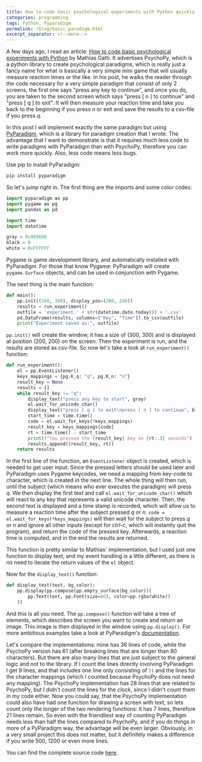 ```yaml
--- 
title: How to code basic psychological experiments with Python quickly
categories: programming 
tags: Python, Pyparadigm
permalink: /blog/basic_paradigm.html
excerpt_separator: <!--more-->
--- 
```


A few days ago, I read an article: [How to code basic psychological experiments with Python](https://www.codementor.io/mathiasgatti/how-to-code-basic-psychological-experiments-with-psychopy-vrve71wxm)
by Mathias Gatti.
It advertises PsychoPy, which is a python library to create psychological
paradigms, which is really just  a fancy name for what is basically a very
simple mini game that will usually measure reaction times or the like. In his
post, he walks the reader through the code necessary for a very simple
paradigm that consist of only 2 screens, the first one says "press any
key to continue", and once you do, you are taken to the second screen which
says "press [ n ] to continue" and "press [ q ] to exit". It will then measure
your reaction time and take you back to the beginning if you press *n* or exit
and save the results to a csv-file if you press *q*. 

In this post I will implement exactly the same paradigm but using
[PyParadigm](https://pyparadigm.readthedocs.io),
which is a library for paradigm creation that I wrote. The advantage that I
want to demonstrate is that it requires much less code to write paradigms with
PyParadigm than with PsychoPy, therefore you can work more quickly.
Also, less code means less bugs.

<!--more-->
Use pip to install PyParadigm:

```bash
pip install pyparadigm
```

So let's jump right in.  The first thing are the imports and some color codes:

```python
import pyparadigm as pp
import pygame as pg
import pandas as pd

import time
import datetime

gray = 0x969696
black = 0
white = 0xFFFFFF
```

Pygame is game development library, and automatically installed with
PyParadigm. For those that know Pygame: PyParadigm will create
`pygame.Surface` objects, and can be used in conjunction with Pygame.

The next thing is the main function:
```python
def main():
    pp.init((300, 300), display_pos=(200, 200))
    results = run_experiment()
    outfile = 'experiment_' + str(datetime.date.today()) + '.csv'
    pd.DataFrame(results, columns=["Key", "Time"]).to_csv(outfile)
    print("Experiment saved as:", outfile)
```
`pp.init()` will create the window, it has a size of (300, 300) and is
displayed at position (200, 200) on the screen.
Then the experiment is run, and the results are stored as csv-file.
So now let's take a look at `run_experiment()` function:
```python
def run_experiment():
    el = pp.EventListener()
    keys_mappings = {pg.K_q: "q", pg.K_n: "n"}
    result_key = None
    results = []
    while result_key != "q":
        display_text("press any key to start", gray)
        el.wait_for_unicode_char()
        display_text("press [ q ] to exit\npress [ n ] to continue", black)
        start_time = time.time()
        code = el.wait_for_keys(*keys_mappings)
        result_key = keys_mappings[code]
        rt = time.time() - start_time
        print(f"You pressed the {result_key} key on {rt:.3} seconds")
        results.append((result_key, rt))
    return results
```
In the first line of the function, an `EventListener` object is created, which
is needed to get user input. Since the pressed letters should be used later and
PyParadigm uses Pygame keycodes, we need a mapping from key-code to character,
which is created in the next line.
The whole thing will then run, until the subject (which means who ever executes
the paradigm) will press *q*. We then display the first text and call 
`el.wait_for_unicode_char()` which will react to any key that represents a valid
unicode character. Then, the second text is displayed and a time stamp is recorded,
which will allow us to measure a reaction time after the subject pressed *q* or
*n*. `code = el.wait_for_keys(*keys_mappings)` will then wait for the subject
to press *q* or *n* and ignore all other inputs (except for *ctrl-c*, which will
instantly quit the program), and return the code of the pressed key.
Afterwards, a reaction time is computed, and in the end the results are
returned.

This function is pretty similar to Mathias' implementation, but I used just one
function to display text, and my event handling is a little different, as there
is no need to iterate the return values of the `el` object.

Now for  the `display_text()` function:
```python
def display_text(text, bg_color):
    pp.display(pp.compose(pp.empty_surface(bg_color))(
        pp.Text(text, pp.Font(size=60), color=pp.rgba(white))
    ))
```
And this is all you need. The `pp.compose()` function will take a tree of elements,
which describes the screen you want to create and return an image. This image
is then displayed in the window using `pp.display()`. For more ambitious
examples take a look at PyParadigm's 
[documentation](https://pyparadigm.readthedocs.io).

Let's compare the implementations: mine has 36 lines of code, while the
PsychoPy version has 61 (after breaking lines that are longer than 80
characters). But there are also many lines that are
just subject to the general logic and not to the library. 
If I count the lines directly involving PyParadigm I get 9 lines, and that
includes one line only consisting of `))` and the lines for the character
mappings (which I counted because PsychoPy does not need any mapping).
The PsychoPy implementation has 28 lines that are related to PsychoPy, but I
didn't count the lines for the clock, since I didn't count them in my code
either. Now you could say, that the PsychoPy implementation could also have had
one function for drawing a screen with text, so lets count only the longer of
the two rendering functions: it has 7 lines, therefore 21 lines remain. So even
with the friendliest way of counting PyParadigm needs less than half the lines
compared to PsychoPy, and if you do things in more of a PyParadigm way, the
advantage will be even larger.   Obviously, in a very small project this does
not matter, but it definitely makes a difference if you write 500, 1200
or even more lines. 

You can find the complete source code
[here](/assets/code/pyparadigm_mini_example.py).
